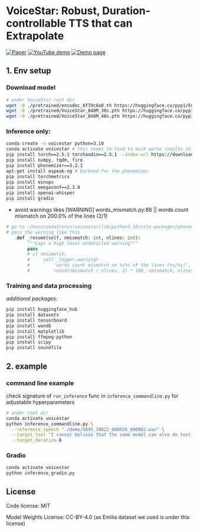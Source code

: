 # VoiceStar: Robust, Duration-controllable TTS that can Extrapolate
[![Paper](https://img.shields.io/badge/arXiv-2505.19462-brightgreen.svg?style=flat-square)](https://arxiv.org/pdf/2505.19462.pdf) [![YouTube demo](https://img.shields.io/youtube/views/eikybOi8iwU)](https://youtu.be/rTJeabxUxJ4)  [![Demo page](https://img.shields.io/badge/Audio_Samples-blue?logo=Github&style=flat-square)](https://jasonppy.github.io/VoiceCraft_web/)

## 1. Env setup
### Download model
```bash
# under VoiceStar root dir
wget -O ./pretrained/encodec_6f79c6a8.th https://huggingface.co/pyp1/Encodec_VoiceStar/resolve/main/encodec_4cb2048_giga.th?download=true
wget -O ./pretrained/VoiceStar_840M_30s.pth https://huggingface.co/pyp1/VoiceStar/resolve/main/VoiceStar_840M_30s.pth?download=true
wget -O ./pretrained/VoiceStar_840M_40s.pth https://huggingface.co/pyp1/VoiceStar/resolve/main/VoiceStar_840M_40s.pth?download=true
```
### Inference only:
```bash
conda create -n voicestar python=3.10
conda activate voicestar # this seems to lead to much worse results in terms of wer and spksim (comparing e9_rerun and e9_rerun_newba_upgraded)
pip install torch==2.5.1 torchaudio==2.5.1 --index-url https://download.pytorch.org/whl/cu124 
pip install numpy, tqdm, fire
pip install phonemizer==3.2.1
apt-get install espeak-ng # backend for the phonemizer
pip install torchmetrics
pip install einops
pip install omegaconf==2.3.0
pip install openai-whisper
pip install gradio
```

* avoid warnings likes
[WARNING] words_mismatch.py:88 || words count mismatch on 200.0% of the lines (2/1)
```python
# go to ~/miniconda3/envs/voicestar/lib/python3.10/site-packages/phonemizer/backend/espeak/words_mismatch.py
# pass the warning like this
    def _resume(self, nmismatch: int, nlines: int):
        """Logs a high level undetailed warning"""
        pass
        # if nmismatch:
        #     self._logger.warning(
        #         'words count mismatch on %s%% of the lines (%s/%s)',
        #         round(nmismatch / nlines, 2) * 100, nmismatch, nlines)
```

### Training and data processing
*additional packages*:
```bash
pip install huggingface_hub
pip install datasets
pip install tensorboard
pip install wandb
pip install matplotlib
pip install ffmpeg-python
pip install scipy
pip install soundfile
```

## 2. example 
### command line example
check signature of `run_inference` func in `inference_commandline.py` for adjustable hyperparameters
```bash
# under root dir
conda activate voicestar
python inference_commandline.py \
  --reference_speech "./demo/5895_34622_000026_000002.wav" \
  --target_text "I cannot believe that the same model can also do text to speech synthesis too! And you know what? this audio is 8 seconds long." \
  --target_duration 8
```

### Gradio
```bash
conda activate voicestar
python inference_gradio.py
```


## License
Code license: MIT

Model Weights License: CC-BY-4.0 (as Emilia dataset we used is under this license)